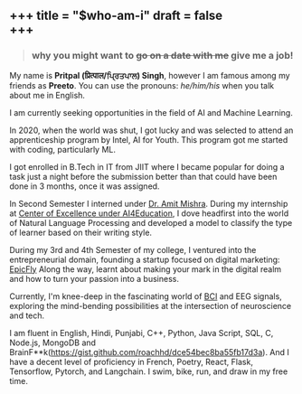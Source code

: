 +++
title = "$who-am-i"
draft = false   
+++
--- 
<!-- ## Why you might want to g̶o̶ ̶o̶n̶ ̶a̶ ̶d̶a̶t̶e̶ ̶w̶i̶t̶h̶ ̶m̶e̶ give me a job -->
> ### why you might want to ~~go on a date with me~~ give me a job!

My name is **Pritpal (प्रित्पाल/ਪ੍ਰਿਤਪਾਲ) Singh**, however I am famous among my friends as **Preeto**. You can use the pronouns: _he/him/his_ when you talk about me in English. 


I am currently seeking opportunities in the field of AI and Machine Learning.

<!-- That picture up there really is a picture of me, but from 2012. A more recent photo of me is on [LinkedIn](https://www.linkedin.com/in/oye-pritpal/). -->

<!-- intel AI for youth got me started with coding, particularly ML, what I like about it the capability to have a real world impact
Then joined JIIT, still confused what to do, 
Interned at CoE in AI44Education, under Ashish Mishra, and had a learning curve
-->

In 2020, when the world was shut, I got lucky and was selected to attend an apprenticeship program by Intel, AI for Youth. This program got me started with coding, particularly ML. 


I got enrolled in B.Tech in IT from JIIT where I became popular for doing  a task just a night before the submission better than that could have been done in  3 months, once it was assigned.


In Second Semester I interned under [Dr. Amit Mishra](https://www.jiit.ac.in/dr-amit-mishra). During my internship at [Center of Excellence under AI4Education](https://www.jiit.ac.in/centres-excellence), I dove headfirst into the world of Natural Language Processing and developed a model to classify the type of learner based on their writing style.

<!-- 
As an IEEE member, I got a chance to work with the leaders of tommorow and helped me add tools(technologies) in my arsenal. This time I also polished my online persona on stage. These experiences broadened my horizons, keeping me ahead of the curve in a rapidly evolving tech landscape. -->


During my 3rd and 4th Semester of my college, I ventured into the entrepreneurial domain, founding a startup focused on digital marketing: [EpicFly](https://epicfly.in/) Along the way, learnt about making your mark in the digital realm and how to turn your passion into a business.


Currently, I'm knee-deep in the fascinating world of [BCI](linktothephoto) and EEG signals, exploring the mind-bending possibilities at the intersection of neuroscience and tech.

I am fluent in English, Hindi, Punjabi, C++, Python, Java Script, SQL, C, Node.js, MongoDB and BrainF**k(https://gist.github.com/roachhd/dce54bec8ba55fb17d3a). And I have a decent level of proficiency in French, Poetry, React, Flask, Tensorflow, Pytorch, and Langchain. I swim, bike, run, and draw in my free time. 
